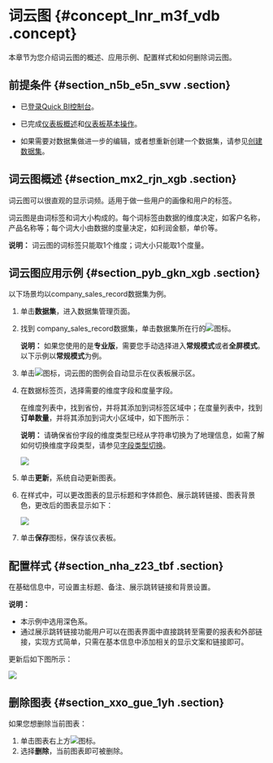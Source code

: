 # 词云图 {#concept_lnr_m3f_vdb .concept}

本章节为您介绍词云图的概述、应用示例、配置样式和如何删除词云图。

## 前提条件 {#section_n5b_e5n_svw .section}

-   已[登录Quick BI控制台](https://account.aliyun.com/login/mixlogin.htm?)。

-   已完成[仪表板概述](cn.zh-CN/用户指南/仪表板制作/仪表板概述.md#)和[仪表板基本操作](cn.zh-CN/用户指南/仪表板制作/仪表板基本操作/仪表板基本操作概述.md#)。
-   如果需要对数据集做进一步的编辑，或者想重新创建一个数据集，请参见[创建数据集](cn.zh-CN/用户指南/数据建模/管理数据集/创建数据集.md#)。

## 词云图概述 {#section_mx2_rjn_xgb .section}

词云图可以很直观的显示词频。适用于做一些用户的画像和用户的标签。

词云图是由词标签和词大小构成的。每个词标签由数据的维度决定，如客户名称，产品名称等；每个词大小由数据的度量决定，如利润金额，单价等。

**说明：** 词云图的词标签只能取1个维度；词大小只能取1个度量。

## 词云图应用示例 {#section_pyb_gkn_xgb .section}

以下场景均以company\_sales\_record数据集为例。

1.  单击**数据集**，进入数据集管理页面。
2.  找到 company\_sales\_record数据集，单击数据集所在行的![](http://static-aliyun-doc.oss-cn-hangzhou.aliyuncs.com/assets/img/1068751/156820689459213_zh-CN.png)图标。

    **说明：** 如果您使用的是**专业版**，需要您手动选择进入**常规模式**或者**全屏模式**。以下示例以**常规模式**为例。

3.  单击![](http://static-aliyun-doc.oss-cn-hangzhou.aliyuncs.com/assets/img/9140/156820689460144_zh-CN.png)图标，词云图的图例会自动显示在仪表板展示区。
4.  在数据标签页，选择需要的维度字段和度量字段。

    在维度列表中，找到省份，并将其添加到词标签区域中；在度量列表中，找到**订单数量**，并将其添加到词大小区域中，如下图所示：

    **说明：** 请确保省份字段的维度类型已经从字符串切换为了地理信息，如需了解如何切换维度字段类型，请参见[字段类型切换](cn.zh-CN/用户指南/数据建模/管理数据集/字段类型切换.md#)。

    ![](http://static-aliyun-doc.oss-cn-hangzhou.aliyuncs.com/assets/img/9140/15682068951819_zh-CN.png)

5.  单击**更新**，系统自动更新图表。
6.  在样式中，可以更改图表的显示标题和字体颜色、展示跳转链接、图表背景色，更改后的图表显示如下：

    ![](http://static-aliyun-doc.oss-cn-hangzhou.aliyuncs.com/assets/img/9140/15682068951820_zh-CN.png)

7.  单击**保存**图标，保存该仪表板。

## 配置样式 {#section_nha_z23_tbf .section}

在基础信息中，可设置主标题、备注、展示跳转链接和背景设置。

**说明：** 

-   本示例中选用深色系。
-   通过展示跳转链接功能用户可以在图表界面中直接跳转至需要的报表和外部链接，实现方式简单，只需在基本信息中添加相关的显示文案和链接即可。

更新后如下图所示：

![](http://static-aliyun-doc.oss-cn-hangzhou.aliyuncs.com/assets/img/9140/156820689539658_zh-CN.png)

## 删除图表 {#section_xxo_gue_1yh .section}

如果您想删除当前图表：

1.  单击图表右上方![](http://static-aliyun-doc.oss-cn-hangzhou.aliyuncs.com/assets/img/1068751/156820689558783_zh-CN.png)图标。
2.  选择**删除**，当前图表即可被删除。

